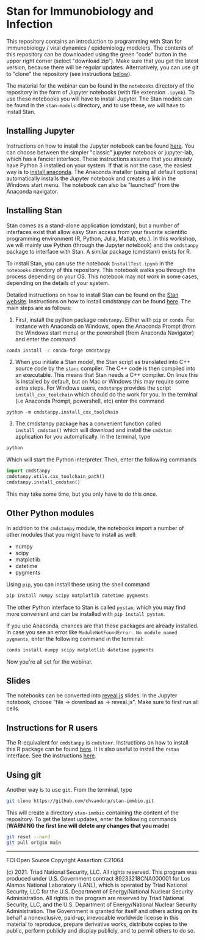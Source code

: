 # Stan for Immunobiology and Infection

This repository contains an introduction to programming with Stan for immunobiology / viral dynamics / epidemiology modelers.
The contents of this repository can be downloaded using the green "code" button in the upper right corner (select "download zip"). Make sure that you get the latest version, because there will be regular updates. Alternatively, you can use git to "clone" the repository (see instructions [below](#using-git)).

The material for the webinar can be found in the `notebooks` directory of the repository in the form of Jupyter notebooks (with file extension `.ipynb`). To use these notebooks you will have to install Jupyter. The Stan models can be found in the `stan-models` directory, and to use these, we will have to install Stan. 

## Installing Jupyter

Instructions on how to install the Jupyter notebook can be found [here](https://jupyter.org/install).
You can choose between the simpler "classic" jupyter notebook or jupyter-lab, which has a fancier interface.
These instructions assume that you already have Python 3 installed on your system. If that is not the
case, the easiest way is to [install anaconda](https://www.anaconda.com/products/individual). 
The Anaconda installer (using all default options) automatically installs the Jupyter notebook and creates a link in the Windows start menu.
The notebook can also be "launched" from the Anaconda navigator.

## Installing Stan

Stan comes as a stand-alone application (cmdstan), but a number of interfaces exist that allow easy Stan access from your favorite scientific programming environment (R, Python, Julia, Matlab, etc.). In this workshop, we will mainly use Python (through the Jupyter notebook) and the `cmdstanpy` package to interface with Stan. A similar package (cmdstanr) exists for R.

To install Stan, you can use the notebook `InstallTest.ipynb` in the `notebooks` directory of this repository. This notebook walks you through the process depending on your OS. This notebook may not work in some cases, depending on the details of your system.

Detailed instructions on how to install Stan can be found on the [Stan website](www.mc-stan.org). Instructions on how to install cmdstanpy can be found [here](https://cmdstanpy.readthedocs.io/en/latest/getting_started.html). The main steps are as follows:

1. First, install the python package `cmdstanpy`. Either with `pip` or `conda`. For instance with Anaconda on Windows, open the Anaconda Prompt (from the Windows start menu) or the powershell (from Anaconda Navigator) and enter the command
```bash
conda install -c conda-forge cmdstanpy
```
2. When you initiate a Stan model, the Stan script as translated into C++ source code by the `stanc` compiler. The C++ code is then compiled into an executable. This means that Stan needs a C++ compiler. On linux this is installed by default, but on Mac or Windows this may require some extra steps.
For Windows users, `cmdstanpy` provides the script `install_cxx_toolchain` which should do the work for you.
In the terminal (i.e Anaconda Prompt, powershell, etc) enter the command
```
python -m cmdstanpy.install_cxx_toolchain
```
3. The cmdstanpy package has a convenient function called `install_cmdstan()` which will download and install the `cmdstan` application for you automatically.
In the terminal, type
```bash
python
```
Which will start the Python interpreter. Then, enter the following commands
```py
import cmdstanpy
cmdstanpy.utils.cxx_toolchain_path()
cmdstanpy.install_cmdstan()
```
This may take some time, but you only have to do this once.

## Other Python modules

In addition to the `cmdstanpy` module, the notebooks import a number of other modules that you might have to install as well:

* numpy
* scipy
* matplotlib
* datetime
* pygments

Using `pip`, you can install these using the shell command
```bash
pip install numpy scipy matplotlib datetime pygments
```
The other Python interface to Stan is called `pystan`, which you may find more convenient and can be installed with `pip install pystan`.

If you use Anaconda, chances are that these packages are already installed. In case you see an error like `ModuleNotFoundError: No module named pygments`, enter the following command in the terminal:
```bash
conda install numpy scipy matplotlib datetime pygments
```
Now you're all set for the webinar.

## Slides

The notebooks can be converted into [reveal.js](https://revealjs.com/) slides. In the Jupyter notebook, choose "file -> download as -> reveal.js". Make sure to first run all cells.

## Instructions for R users

The R-equivalent for `cmdstanpy` is `cmdstanr`. Instructions on how to install this R package can be found [here](https://mc-stan.org/cmdstanr/).
It is also useful to install the `rstan` interface. See the instructions [here](https://github.com/stan-dev/rstan/wiki/RStan-Getting-Started).

## Using git

Another way is to use `git`. From the terminal, type
```bash
git clone https://github.com/chvandorp/stan-immbio.git
```
This will create a directory `stan-immbio` containing the content of the repository. To get the latest updates, enter the following commands (**WARNING the first line will delete any changes that you made**)
```bash
git reset --hard
git pull origin main
```

----------------------------------------------------------------------------------------------

FCI Open Source Copyright Assertion: C21064

(c) 2021. Triad National Security, LLC. All rights reserved. This program was produced under U.S. Government contract 89233218CNA000001 for Los Alamos National Laboratory (LANL), which is operated by Triad National Security, LLC for the U.S. Department of Energy/National Nuclear Security Administration. All rights in the program are reserved by Triad National Security, LLC, and the U.S. Department of Energy/National Nuclear Security Administration. The Government is granted for itself and others acting on its behalf a nonexclusive, paid-up, irrevocable worldwide license in this material to reproduce, prepare derivative works, distribute copies to the public, perform publicly and display publicly, and to permit others to do so.
